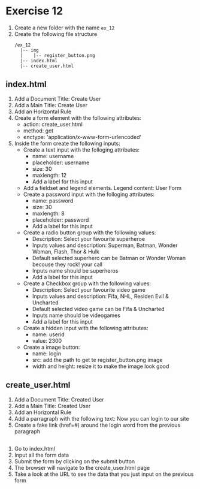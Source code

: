 # Exercise 12

1. Create a new folder with the name `ex_12`
1. Create the following file structure
    ```
    /ex_12
      |-- img
      |    |-- register_button.png
      |-- index.html
      |-- create_user.html
    ```

## index.html
1. Add a Document Title: Create User
1. Add a Main Title: Create User
1. Add an Horizontal Rule
1. Create a form element with the following attributes:
    * action: create_user.html
    * method: get
    * enctype: 'application/x-www-form-urlencoded'
1. Inside the form create the following inputs:
    * Create a text input with the folloging attributes:
      * name: username
      * placeholder: username
      * size: 30
      * maxlength: 12
      * Add a label for this input
    * Add a fieldset and legend elements. Legend content: User Form 
    * Create a password input with the folloging attributes:
      * name: password
      * size: 30
      * maxlength: 8
      * placeholder: password
      * Add a label for this input
    * Create a radio button group with the following values: 
      * Description: Select your favourite superheroe
      * Inputs values and description: Superman, Batman, Wonder Woman, Flash, Thor & Hulk
      * Default selected superhero can be Batman or Wonder Woman becouse they rock! your call
      * Inputs name should be superheros
      * Add a label for this input
    * Create a Checkbox group with the following values:
      * Description: Select your favourite video game
      * Inputs values and description: Fifa, NHL, Residen Evil & Uncharted
      * Default selected video game can be Fifa & Uncharted
      * Inputs name should be videogames
      * Add a label for this input
    * Create a hidden input with the following attributes:
      * name: userid
      * value: 2300
    * Create a image button:
      * name: login
      * src: add the path to get te register_button.png image
      * width and height: resize it to make the image look good

## create_user.html
1. Add a Document Title: Created User
1. Add a Main Title: Created User
1. Add an Horizontal Rule
1. Add a parragraph with the following text: Now you can login to our site
1. Create a fake link (href=#) around the login word from the previous paragraph

##

1. Go to index.html
1. Input all the form data
1. Submit the form by clicking on the submit button
1. The browser will navigate to the create_user.html page
1. Take a look at the URL to see the data that you just input on the previous form
